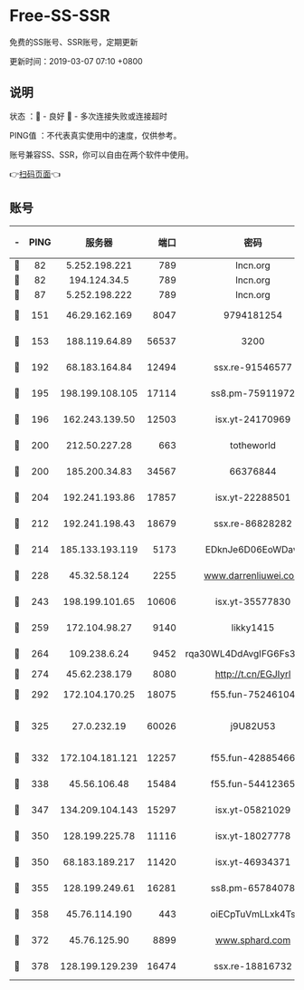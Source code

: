 # Free-SS-SSR

免费的SS账号、SSR账号，定期更新

更新时间：2019-03-07 07:10 +0800

## 说明

状态     ：🙂 - 良好 🙁 - 多次连接失败或连接超时

PING值   ：不代表真实使用中的速度，仅供参考。

账号兼容SS、SSR，你可以自由在两个软件中使用。

👉[扫码页面](https://liesauer.github.io/Free-SS-SSR/)👈

## 账号

|-|PING|服务器|端口|密码|加密方式|区域|
|:----:|:----:|:-----:|-----:|:----:|:----:|:----:|
|🙂|82|5.252.198.221|789|lncn.org|rc4|JP|
|🙂|82|194.124.34.5|789|lncn.org|rc4|JP|
|🙂|87|5.252.198.222|789|lncn.org|rc4|JP|
|🙂|151|46.29.162.169|8047|9794181254|aes-256-cfb|RU|
|🙂|153|188.119.64.89|56537|3200|aes-256-cfb|RU|
|🙂|192|68.183.164.84|12494|ssx.re-91546577|aes-256-cfb|US|
|🙂|195|198.199.108.105|17114|ss8.pm-75911972|aes-256-cfb|US|
|🙂|196|162.243.139.50|12503|isx.yt-24170969|aes-256-cfb|US|
|🙂|200|212.50.227.28|663|totheworld|aes-256-cfb|US|
|🙂|200|185.200.34.83|34567|66376844|aes-256-cfb|US|
|🙂|204|192.241.193.86|17857|isx.yt-22288501|aes-256-cfb|US|
|🙂|212|192.241.198.43|18679|ssx.re-86828282|aes-256-cfb|US|
|🙂|214|185.133.193.119|5173|EDknJe6D06EoWDaw|aes-256-cfb|US|
|🙂|228|45.32.58.124|2255|www.darrenliuwei.com|aes-256-cfb|JP|
|🙂|243|198.199.101.65|10606|isx.yt-35577830|aes-256-cfb|US|
|🙂|259|172.104.98.27|9140|likky1415|aes-256-cfb|JP|
|🙂|264|109.238.6.24|9452|rqa30WL4DdAvgIFG6Fs3znzTa|aes-256-cfb|FR|
|🙂|274|45.62.238.179|8080|http://t.cn/EGJIyrl|rc4-md5|CA|
|🙂|292|172.104.170.25|18075|f55.fun-75246104|aes-256-cfb|SG|
|🙂|325|27.0.232.19|60026|j9U82U53|xchacha20-ietf-poly1305|HK|
|🙂|332|172.104.181.121|12257|f55.fun-42885466|aes-256-cfb|SG|
|🙂|338|45.56.106.48|15484|f55.fun-54412365|aes-256-cfb|US|
|🙂|347|134.209.104.143|15297|isx.yt-05821029|aes-256-cfb|SG|
|🙂|350|128.199.225.78|11116|isx.yt-18027778|aes-256-cfb|SG|
|🙂|350|68.183.189.217|11420|isx.yt-46934371|aes-256-cfb|SG|
|🙂|355|128.199.249.61|16281|ss8.pm-65784078|aes-256-cfb|SG|
|🙂|358|45.76.114.190|443|oiECpTuVmLLxk4Ts|aes-256-cfb|AU|
|🙂|372|45.76.125.90|8899|www.sphard.com|aes-256-cfb|AU|
|🙂|378|128.199.129.239|16474|ssx.re-18816732|aes-256-cfb|SG|
